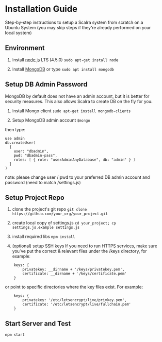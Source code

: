 # Installation Guide
Step-by-step instructions to setup a Scalra system from scratch on a Ubuntu System
(you may skip steps if they're already performed on your local system)
	
## Environment

1. Install [node.js](https://nodejs.org) LTS (4.5.0)
```sudo apt-get install node```

2. Install [MongoDB](https://docs.mongodb.com/manual/tutorial/install-mongodb-on-ubuntu/)
or type	```sudo apt install mongodb```
 
## Setup DB Admin Password
MongoDB by default does not have an admin account, but it is better for security measures.
This also allows Scalra to create DB on the fly for you.

1. Install Mongo client
```sudo apt-get install mongodb-clients```  

2. Setup MongoDB admin account 
```$mongo```

then type:
```
use admin
db.createUser(
  {
    user: "dbadmin",
    pwd: "dbadmin-pass",
    roles: [ { role: "userAdminAnyDatabase", db: "admin" } ]
  }
)
```

note: please change user / pwd to your preferred DB admin account and password (need to match /settings.js)


## Setup Project Repo

1. clone the project's git repo
```git clone https://github.com/your_org/your_project.git```

2. create local copy of settings.js
```cd your_project; cp settings.js.example settings.js```

3. install required libs
```npm install```

4. (optional) setup SSH keys
If you need to run HTTPS services, make sure you've put the correct & relevant files under the /keys directory, for example:
```
	keys: {
		privatekey: __dirname + '/keys/privatekey.pem',
		certificate: __dirname + '/keys/certificate.pem'
	}	
```	
or point to specific directories where the key files exist. For example:
	
```
	keys: {
		privatekey: '/etc/letsencrypt/live/privkey.pem',
		certificate: '/etc/letsencrypt/live/fullchain.pem'		
	}	
```			
	
## Start Server and Test

```npm start```

